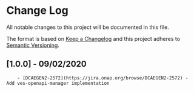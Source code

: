 # Change Log
All notable changes to this project will be documented in this file.

The format is based on [Keep a Changelog](http://keepachangelog.com/)
and this project adheres to [Semantic Versioning](http://semver.org/).

## [1.0.0] - 09/02/2020
        - [DCAEGEN2-2572](https://jira.onap.org/browse/DCAEGEN2-2572) - Add ves-openapi-manager implementation
